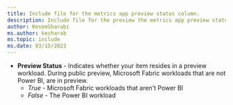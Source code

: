 ```yaml
---
title: Include file for the metrics app preview status column.
description: Include file for the preview the metrics app preview status column.
author: KesemSharabi
ms.author: kesharab
ms.topic: include
ms.date: 03/15/2023
---
```


* **Preview Status** - Indicates whether your item resides in a preview workload. During public preview, Microsoft Fabric workloads that are not Power BI, are in preview.
    * *True* - Microsoft Fabric workloads that aren't Power BI
    * *False* - The Power BI workload
